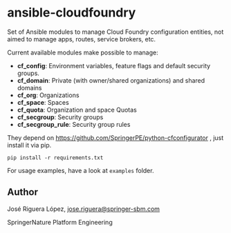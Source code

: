 # ansible-cloudfoundry

Set of Ansible modules to manage Cloud Foundry configuration entities,
not aimed to manage apps, routes, service brokers, etc.

Current available modules make possible to manage:

* **cf_config**: Environment variables, feature flags and default security groups. 
* **cf_domain**: Private (with owner/shared organizations) and shared domains
* **cf_org**: Organizations
* **cf_space**: Spaces
* **cf_quota**: Organization and space Quotas
* **cf_secgroup**: Security groups
* **cf_secgroup_rule**: Security group rules

They depend on https://github.com/SpringerPE/python-cfconfigurator ,
just install it via pip.

```
pip install -r requirements.txt
```

For usage examples, have a look at `examples` folder.


## Author

José Riguera López, jose.riguera@springer-sbm.com

SpringerNature Platform Engineering
